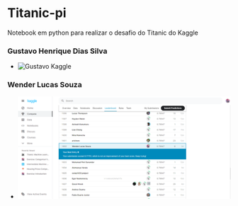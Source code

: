 # Titanic-pi
Notebook em python para realizar o desafio do Titanic do Kaggle

### Gustavo Henrique Dias Silva

* ![Gustavo Kaggle](https://github.com/Miyukii/Titanic-pi/tree/main/gustavo/gustavo_kaggle.png?raw=true)

### Wender Lucas Souza

* ![Wender - Leaderboard](wender/kaggle.png)
